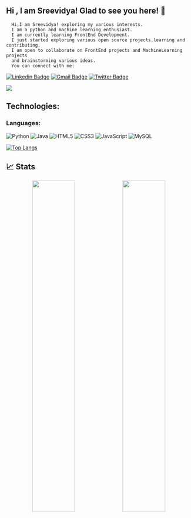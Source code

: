 ## Hi , I am Sreevidya! Glad to see you here! 👋


      Hi,I am Sreevidya! exploring my various interests.
      I am a python and machine learning enthusiast. 
      I am currently learning FrontEnd Development.
      I just started exploring various open source projects,learning and contributing.
      I am open to collaborate on FrontEnd projects and MachineLearning projects
      and brainstorming various ideas. 
      You can connect with me: 
 
[![Linkedin Badge](https://img.shields.io/badge/-Sreevidya181-blue?style=flat-square&logo=Linkedin&logoColor=white&link=https://www.linkedin.com/in/Sreevidya181/)](https://www.linkedin.com/in/sreevidya-bagareddygari/)
[![Gmail Badge](https://img.shields.io/badge/-sreevidya811@gmail.com-c14438?style=flat-square&logo=Gmail&logoColor=white&link=mailto:sreevidya811.com)](mailto:sreevidya811@gmail.com)
[![Twitter Badge](https://img.shields.io/badge/-sreevidya181-blue?style=flat-square&logo=Twitter&logoColor=white&link=https://www.twitter.com/in/sreevidya181/)](https://www.twitter.com/in/sreevidya181/)


<img src="https://activity-graph.herokuapp.com/graph?username=Sreevidya181&bg_color=0f2d3d&color=1cadfb&line=1cadfb&point=1cadfb&area=true&hide_border=true">


## Technologies:

### Languages:


![Python](https://img.shields.io/badge/-Python-black?style=flat-square&logo=Python)
![Java](https://img.shields.io/badge/-java-E34A86?style=flat-square&logo=java)
![HTML5](https://img.shields.io/badge/-HTML5-E34F26?style=flat-square&logo=html5&logoColor=white)
![CSS3](https://img.shields.io/badge/-CSS3-1572B6?style=flat-square&logo=css3)
![JavaScript](https://img.shields.io/badge/-JavaScript-black?style=flat-square&logo=javascript)
![MySQL](https://img.shields.io/badge/-MySQL-black?style=flat-square&logo=mysql)


[![Top Langs](https://github-readme-stats.vercel.app/api/top-langs/?username=Sreevidya181&layout=compact)](https://github.com/Sreevidya181/github-readme-stats)


## 📈 Stats
<p align="center">
	
  <img width="48%" src="https://github-readme-stats.vercel.app/api?username=Sreevidya181&show_icons=true&theme=tokyonight" />
  <img width="48%" src="https://github-readme-streak-stats.herokuapp.com/?user=Sreevidya181&theme=tokyonight" />
</p>

